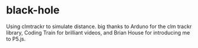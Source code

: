 # black-hole
 Using clmtrackr to simulate distance.
 big thanks to Arduno for the clm trackr library, Coding Train for brilliant videos, and Brian House for introducing me to P5.js.
